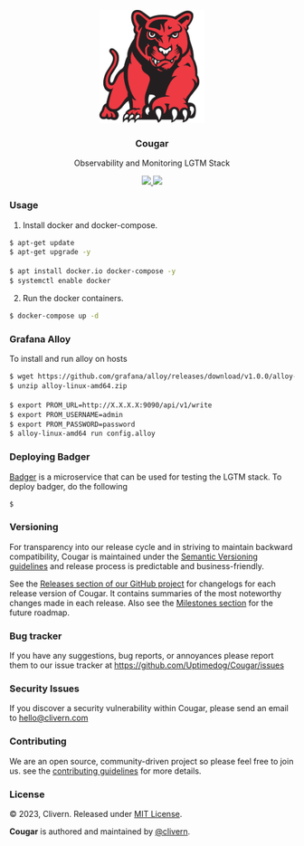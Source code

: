 <p align="center">
    <img alt="Cougar Logo" src="/static/logo.png?v=0.5.0" height="200" />
    <h3 align="center">Cougar</h3>
    <p align="center">Observability and Monitoring LGTM Stack</p>
    <p align="center">
        <a href="https://github.com/Uptimedog/Cougar/releases">
            <img src="https://img.shields.io/badge/Version-v0.5.0-red.svg">
        </a>
        <a href="https://github.com/Uptimedog/Cougar/blob/main/LICENSE">
            <img src="https://img.shields.io/badge/LICENSE-MIT-blue.svg">
        </a>
    </p>
</p>


### Usage

1. Install docker and docker-compose.

```zsh
$ apt-get update
$ apt-get upgrade -y

$ apt install docker.io docker-compose -y
$ systemctl enable docker
```

2. Run the docker containers.

```zsh
$ docker-compose up -d
```

### Grafana Alloy

To install and run alloy on hosts

```zsh
$ wget https://github.com/grafana/alloy/releases/download/v1.0.0/alloy-linux-amd64.zip
$ unzip alloy-linux-amd64.zip

$ export PROM_URL=http://X.X.X.X:9090/api/v1/write
$ export PROM_USERNAME=admin
$ export PROM_PASSWORD=password
$ alloy-linux-amd64 run config.alloy
```


### Deploying Badger

[Badger](https://github.com/Uptimedog/Badger) is a microservice that can be used for testing the LGTM stack. To deploy badger, do the following

```zsh
$
```


### Versioning

For transparency into our release cycle and in striving to maintain backward compatibility, Cougar is maintained under the [Semantic Versioning guidelines](https://semver.org/) and release process is predictable and business-friendly.

See the [Releases section of our GitHub project](https://github.com/Uptimedog/Cougar/releases) for changelogs for each release version of Cougar. It contains summaries of the most noteworthy changes made in each release. Also see the [Milestones section](https://github.com/Uptimedog/Cougar/milestones) for the future roadmap.


### Bug tracker

If you have any suggestions, bug reports, or annoyances please report them to our issue tracker at https://github.com/Uptimedog/Cougar/issues


### Security Issues

If you discover a security vulnerability within Cougar, please send an email to [hello@clivern.com](mailto:hello@clivern.com)


### Contributing

We are an open source, community-driven project so please feel free to join us. see the [contributing guidelines](CONTRIBUTING.md) for more details.


### License

© 2023, Clivern. Released under [MIT License](https://opensource.org/licenses/mit-license.php).

**Cougar** is authored and maintained by [@clivern](http://github.com/clivern).
